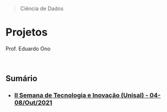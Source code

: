 > Ciência de Dados

# Projetos

Prof. Eduardo Ono

<br>

## Sumário

* ### [II Semana de Tecnologia e Inovação (Unisal) - 04-08/Out/2021](./2021-10-ii-semana-de-tecnologia-e-inovacao)

<br>
